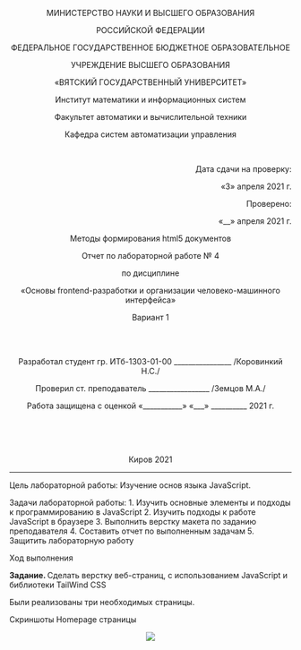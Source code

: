 <p align=center>МИНИСТЕРСТВО НАУКИ И ВЫСШЕГО ОБРАЗОВАНИЯ
<p align=center>РОССИЙСКОЙ ФЕДЕРАЦИИ
<p align=center>ФЕДЕРАЛЬНОЕ ГОСУДАРСТВЕННОЕ БЮДЖЕТНОЕ ОБРАЗОВАТЕЛЬНОЕ
<p align=center>УЧРЕЖДЕНИЕ ВЫСШЕГО ОБРАЗОВАНИЯ
<p align=center>«ВЯТСКИЙ ГОСУДАРСТВЕННЫЙ УНИВЕРСИТЕТ»
<p align=center>Институт математики и информационных систем
<p align=center>Факультет автоматики и вычислительной техники
<p align=center>Кафедра систем автоматизации управления
<p><br>
<p align=right>Дата сдачи на проверку:
<p align=right>«3» апреля 2021 г.
<p align=right>Проверено:
<p align=right>«__» апреля 2021 г.

<p align=center>Методы формирования html5 документов
<p align=center>Отчет по лабораторной работе № 4
<p align=center>по дисциплине
<p align=center>«Основы frontend-разработки и организации человеко-машинного интерфейса»
<p align=center>Вариант 1 
<p><br><br>
<p align=center>Разработал студент гр. ИТб-1303-01-00 ________________ /Коровинкий Н.С./
<p align=center>Проверил ст. преподаватель _________________ /Земцов М.А./
<p align=center>Работа защищена с оценкой	«___________» «___» __________ 2021 г.
<p><br><br><br>
<p align=center>Киров 2021 
  
---
<p> Цель лабораторной работы: Изучение основ языка JavaScript.
<p> Задачи лабораторной работы:  
1. Изучить основные элементы и подходы к программированию в JavaScript
2. Изучить подходы к работе JavaScript в браузере
3. Выполнить верстку макета по заданию преподавателя
4. Составить отчет по выполненным задачам
5. Защитить лабораторную работу
<p>Ход выполнения  
<p> <b>Задание. </b>Сделать верстку веб-страниц, с использованием JavaScript и библиотеки TailWind CSS
 <p> Были реализованы три необходимых страницы.
 <p> Скриншоты Homepage страницы
 <p align="center"><img src=Basic-frontend-dev-labs/lab4/ll/hp1.PNG>
